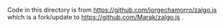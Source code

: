 Code in this directory is from https://github.com/jorgechamorro/zalgo.js which is a fork/update to https://github.com/Marak/zalgo.js .
